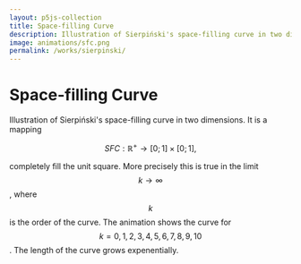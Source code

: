 ```yaml
---
layout: p5js-collection
title: Space-filling Curve
description: Illustration of Sierpiński's space-filling curve in two dimensions.
image: animations/sfc.png
permalink: /works/sierpinski/
---
```


# Space-filling Curve

Illustration of Sierpiński's space-filling curve in two dimensions. It is a mapping 

$$SFC : \mathbb{R}^+ \rightarrow [0;1] \times [0;1],$$

completely fill the unit square. 
More precisely this is true in the limit $$k \rightarrow \infty$$, where $$k$$ is the order of the curve.
The animation shows the curve for $$k = 0, 1, 2, 3, 4, 5, 6, 7, 8, 9, 10$$.
The length of the curve grows expenentially.

<div id = "p5-sierpinksi" style="background-color: #2D3748;; justify-content: center; display: flex;"></div>